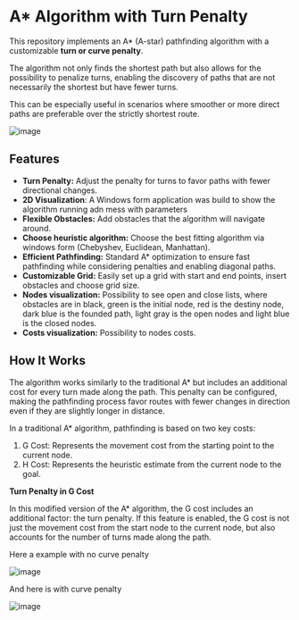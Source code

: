 # A* Algorithm with Turn Penalty

This repository implements an A* (A-star) pathfinding algorithm with a customizable **turn or curve penalty**. 

The algorithm not only finds the shortest path but also allows for the possibility to penalize turns, enabling the discovery of paths that are not necessarily the shortest but have fewer turns.

This can be especially useful in scenarios where smoother or more direct paths are preferable over the strictly shortest route.

![image](https://github.com/user-attachments/assets/f08fc0cb-87d4-43b6-8f06-906799d600c1)

## Features

- **Turn Penalty:** Adjust the penalty for turns to favor paths with fewer directional changes.
- **2D Visualization**: A Windows form application was build to show the algorithm running adn mess with parameters
- **Flexible Obstacles:** Add obstacles that the algorithm will navigate around.
- **Choose heuristic algorithm:** Choose the best fitting algorithm via windows form (Chebyshev, Euclidean, Manhattan).
- **Efficient Pathfinding:** Standard A* optimization to ensure fast pathfinding while considering penalties and enabling diagonal paths.
- **Customizable Grid:** Easily set up a grid with start and end points, insert obstacles and choose grid size.
- **Nodes visualization:** Possibility to see open and close lists, where obstacles are in black, green is the initial node, red is the destiny node, dark blue is the founded path, light gray is the open nodes and light blue is the closed nodes.
- **Costs visualization:** Possibility to nodes costs.

## How It Works

The algorithm works similarly to the traditional A* but includes an additional cost for every turn made along the path. This penalty can be configured, making the pathfinding process favor routes with fewer changes in direction even if they are slightly longer in distance.

In a traditional A* algorithm, pathfinding is based on two key costs:

1. G Cost: Represents the movement cost from the starting point to the current node.
2. H Cost: Represents the heuristic estimate from the current node to the goal.

**Turn Penalty in G Cost**

In this modified version of the A* algorithm, the G cost includes an additional factor: the turn penalty. If this feature is enabled, the G cost is not just the movement cost from the start node to the current node, but also accounts for the number of turns made along the path.

Here a example with no curve penalty

![image](https://github.com/user-attachments/assets/2fabc7bb-e842-4fb0-a5fc-846527df85e4)

And here is with curve penalty

![image](https://github.com/user-attachments/assets/c6fba28d-17f6-4109-b941-cb14fca6b72d)

